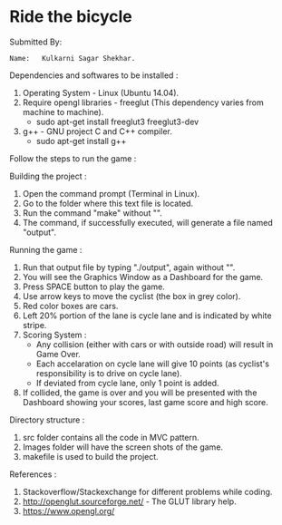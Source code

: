 # Ride the bicycle
Submitted By: 

	Name: 	Kulkarni Sagar Shekhar.

Dependencies and softwares to be installed :

1. Operating System - Linux (Ubuntu 14.04).
2. Require opengl libraries - freeglut (This dependency varies from machine to machine).
	- sudo apt-get install freeglut3 freeglut3-dev
3. g++ - GNU project C and C++ compiler.
	- sudo apt-get install g++

Follow the steps to run the game :

Building the project :

1. Open the command prompt (Terminal in Linux).
2. Go to the folder where this text file is located.
3. Run the command "make" without "".
4. The command, if successfully executed, will generate a file named "output".

Running the game :

1. Run that output file by typing "./output", again without "".
2. You will see the Graphics Window as a Dashboard for the game.
3. Press SPACE button to play the game.
4. Use arrow keys to move the cyclist (the box in grey color).
5. Red color boxes are cars.
6. Left 20% portion of the lane is cycle lane and is indicated by white stripe.
7. Scoring System :
	- Any collision (either with cars or with outside road) will result in Game Over.
	- Each accelaration on cycle lane will give 10 points (as cyclist's responsibility is to drive on cycle lane).
	- If deviated from cycle lane, only 1 point is added.
8. If collided, the game is over and you will be presented with the Dashboard showing your scores, last game score and high score.

Directory structure :

1. src folder contains all the code in MVC pattern.
2. Images folder will have the screen shots of the game.
3. makefile is used to build the project.

References :

1. Stackoverflow/Stackexchange for different problems while coding.
2. http://openglut.sourceforge.net/ - The GLUT library help.
3. https://www.opengl.org/
